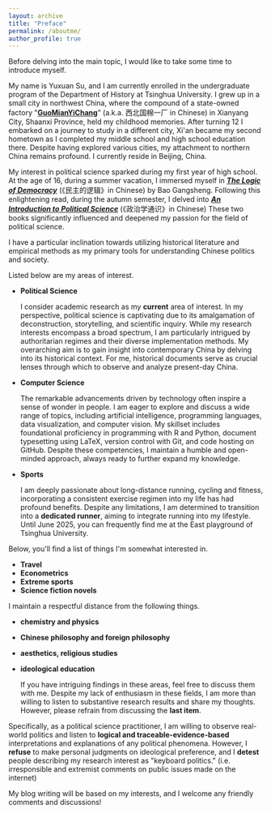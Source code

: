 ```yaml
---
layout: archive
title: "Preface"
permalink: /aboutme/
author_profile: true
---
```



Before delving into the main topic, I would like to take some time to introduce myself.

My name is Yuxuan Su, and I am currently enrolled in the undergraduate program of the Department of History at Tsinghua University. I grew up in a small city in northwest China, where the compound of a state-owned factory "[**GuoMianYiChang**](https://www.google.co.uk/maps/place/%E8%A5%BF%E5%8C%97%E5%9B%BD%E6%A3%89%E4%B8%80%E5%8E%82/@34.3367961,108.7193162,19.44z/data=!4m14!1m7!3m6!1s0x3663838c19c60ead:0xa6294b6a3b9cb7b3!2z6KW_5YyX5Zu95qOJ5LiA5Y6C!8m2!3d34.337117!4d108.719767!16s%2Fg%2F1td5zywd!3m5!1s0x3663838c19c60ead:0xa6294b6a3b9cb7b3!8m2!3d34.337117!4d108.719767!16s%2Fg%2F1td5zywd?entry=ttu)" (a.k.a. 西北国棉一厂 in Chinese) in Xianyang City, Shaanxi Province, held my childhood memories. After turning 12 I embarked on a journey to study in a different city, Xi'an became my second hometown as I completed my middle school and high school education there. Despite having explored various cities, my attachment to northern China remains profound. I currently reside in Beijing, China.

My interest in political science sparked during my first year of high school. At the age of 16, during a summer vacation, I immersed myself in [_**The Logic of Democracy**_](https://book.douban.com/subject/30203781/) (《民主的逻辑》in Chinese) by Bao Gangsheng. Following this enlightening read, during the autumn semester, I delved into [_**An Introduction to Political Science**_](https://book.douban.com/subject/26658395/) (《政治学通识》in Chinese) These two books significantly influenced and deepened my passion for the field of political science.

I have a particular inclination towards utilizing historical literature and empirical methods as my primary tools for understanding Chinese politics and society.

Listed below are my areas of interest.

* **Political Science**

    I consider academic research as my **current** area of interest. In my perspective, political science is captivating due to its amalgamation of deconstruction, storytelling, and scientific inquiry. While my research interests encompass a broad spectrum, I am particularly intrigued by authoritarian regimes and their diverse implementation methods. My overarching aim is to gain insight into contemporary China by delving into its historical context. For me, historical documents serve as crucial lenses through which to observe and analyze present-day China.

* **Computer Science**

    The remarkable advancements driven by technology often inspire a sense of wonder in people. I am eager to explore and discuss a wide range of topics, including artificial intelligence, programming languages, data visualization, and computer vision. My skillset includes foundational proficiency in programming with R and Python, document typesetting using LaTeX, version control with Git, and code hosting on GitHub. Despite these competencies, I maintain a humble and open-minded approach, always ready to further expand my knowledge.

* **Sports**
    
    I am deeply passionate about long-distance running, cycling and fitness, incorporating a consistent exercise regimen into my life has had profound benefits. Despite any limitations, I am determined to transition into a **dedicated runner**, aiming to integrate running into my lifestyle. Until June 2025, you can frequently find me at the East playground of Tsinghua University.



Below, you'll find a list of things I'm somewhat interested in.
* **Travel**
* **Econometrics**
* **Extreme sports**
* **Science fiction novels**

I maintain a respectful distance from the following things.

* **chemistry and physics**
* **Chinese philosophy and foreign philosophy**
* **aesthetics, religious studies**
* **ideological education**

    If you have intriguing findings in these areas, feel free to discuss them with me. Despite my lack of enthusiasm in these fields, I am more than willing to listen to substantive research results and share my thoughts. However, please refrain from discussing the **last item**.


Specifically, as a political science practitioner, I am willing to observe real-world politics and listen to **logical and traceable-evidence-based** interpretations and explanations of any political phenomena. 
However, I **refuse** to make personal judgments on ideological preference, and I **detest** people describing my research interest as "keyboard politics." (i.e. irresponsible and extremist comments on public issues made on the internet)

My blog writing will be based on my interests, and I welcome any friendly comments and discussions!

